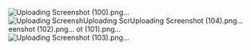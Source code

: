 ![Uploading Screenshot (100).png…]()
![Uploading Screensh![Uploading Scr![Uploading Screenshot (104).png…]()
eenshot (102).png…]()
ot (101).png…]()![Uploading Screenshot (103).png…]()
